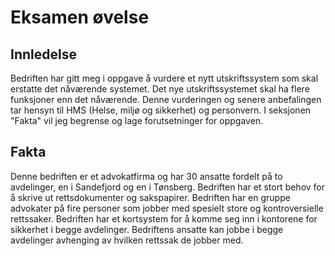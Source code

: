 # Eksamen øvelse

## Innledelse

Bedriften har gitt meg i oppgave å vurdere et nytt utskriftssystem som skal erstatte det nåværende systemet. Det nye utskriftssystemet skal ha flere funksjoner enn det nåværende. Denne vurderingen og senere anbefalingen tar hensyn til HMS (Helse, miljø og sikkerhet) og personvern. I seksjonen "Fakta" vil jeg begrense og lage forutsetninger for oppgaven.

## Fakta

Denne bedriften er et advokatfirma og har 30 ansatte fordelt på to avdelinger, en i Sandefjord og en i Tønsberg. Bedriften har et stort behov for å skrive ut rettsdokumenter og sakspapirer. Bedriften har en gruppe advokater på fire personer som jobber med spesielt store og kontroversielle rettssaker. Bedriften har et kortsystem for å komme seg inn i kontorene for sikkerhet i begge avdelinger. Bedriftens ansatte kan jobbe i begge avdelinger avhenging av hvilken rettssak de jobber med.
